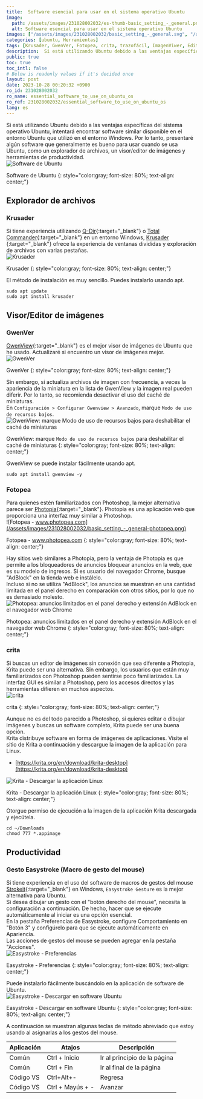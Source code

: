 ```yaml
---
title:  Software esencial para usar en el sistema operativo Ubuntu
image:
  path: /assets/images/231028002032/es-thumb-basic_setting_-_general.png
  alt: Software esencial para usar en el sistema operativo Ubuntu
images: ["/assets/images/231028002032/basic_setting_-_general.svg", "/assets/images/231028002032/basic_setting_-_general-krusader.png", "/assets/images/231028002032/basic_setting_-_general-gwenview.png", "/assets/images/231028002032/basic_setting_-_general-enable-log-resource-usage-mode.png", "/assets/images/231028002032/basic_setting_-_general-photopea.png", "/assets/images/231028002032/basic_setting_-_general-photopea-adblock.png", "/assets/images/231028002032/basic_setting_-_general-krita.png", "/assets/images/231028002032/basic_setting_-_general-krita-downdlaod-appimage.png", "/assets/images/231028002032/basic_setting_-_general-easystroke.png", "/assets/images/231028002032/basic_setting_-_general-easystroke-download.png"]
categories: [ubuntu, Herramientas]
tags: [Krusader, GwenVer, Fotopea, crita, trazofácil, ImagenViwer, Editordeimagen, Exploradordearchivos, RatónMacro, ubuntu, Herramientas]
description:  Si está utilizando Ubuntu debido a las ventajas específicas del sistema operativo Ubuntu, intentará encontrar software similar disponible en el entorno Ubuntu que utilizó en el entorno Windows. Por lo tanto, presentaré algún software que generalmente es bueno para usar cuando se usa Ubuntu, como un explorador de archivos, un visor/editor de imágenes y herramientas de productividad.
public: true
toc: true
toc_intl: false
# Below is readonly values if it's decided once
layout: post
date: 2023-10-28 00:20:32 +0900
ro_id: 231028002032
ro_name: essential_software_to_use_on_ubuntu_os
ro_ref: 231028002032/essential_software_to_use_on_ubuntu_os
lang: es
---
```

Si está utilizando Ubuntu debido a las ventajas específicas del sistema operativo Ubuntu, intentará encontrar software similar disponible en el entorno Ubuntu que utilizó en el entorno Windows. Por lo tanto, presentaré algún software que generalmente es bueno para usar cuando se usa Ubuntu, como un explorador de archivos, un visor/editor de imágenes y herramientas de productividad.  
![Software de Ubuntu](/assets/images/231028002032/basic_setting_-_general.svg)  

Software de Ubuntu
{: style="color:gray; font-size: 80%; text-align: center;"}

## Explorador de archivos
### Krusader
Si tiene experiencia utilizando [Q-Dir](http://www.q-dir.com){:target="_blank"} o [Total Commander](https://www.ghisler.com/download.htm){:target="_blank"} en un entorno Windows, [Krusader ](https://krusader.org){:target="_blank"} ofrece la experiencia de ventanas divididas y exploración de archivos con varias pestañas.  
![Krusader](/assets/images/231028002032/basic_setting_-_general-krusader.png)  

Krusader
{: style="color:gray; font-size: 80%; text-align: center;"}

El método de instalación es muy sencillo. Puedes instalarlo usando apt.  

```shell
sudo apt update
sudo apt install krusader
```
## Visor/Editor de imágenes
### GwenVer
[GwenView](https://github.com/KDE/gwenview){:target="_blank"} es el mejor visor de imágenes de Ubuntu que he usado. Actualizaré si encuentro un visor de imágenes mejor.  
![GwenVer](/assets/images/231028002032/basic_setting_-_general-gwenview.png)  

GwenVer
{: style="color:gray; font-size: 80%; text-align: center;"}

Sin embargo, si actualiza archivos de imagen con frecuencia, a veces la apariencia de la miniatura en la lista de GwenView y la imagen real pueden diferir. Por lo tanto, se recomienda desactivar el uso del caché de miniaturas.  
En `Configuración > Configurar Gwenview > Avanzado`, marque `Modo de uso de recursos bajos`.  
![GwenView: marque `Modo de uso de recursos bajos` para deshabilitar el caché de miniaturas](/assets/images/231028002032/basic_setting_-_general-enable-log-resource-usage-mode.png)  

GwenView: marque `Modo de uso de recursos bajos` para deshabilitar el caché de miniaturas
{: style="color:gray; font-size: 80%; text-align: center;"}

GwenView se puede instalar fácilmente usando apt.  

```shell
sudo apt install gwenview -y
```
### Fotopea
Para quienes estén familiarizados con Photoshop, la mejor alternativa parece ser [Photopia](https://www.photopea.com){:target="_blank"}. Photopia es una aplicación web que proporciona una interfaz muy similar a Photoshop.  
![Fotopea - www.photopea.com](/assets/images/231028002032/basic_setting_-_general-photopea.png)  

Fotopea - www.photopea.com
{: style="color:gray; font-size: 80%; text-align: center;"}

Hay sitios web similares a Photopia, pero la ventaja de Photopia es que permite a los bloqueadores de anuncios bloquear anuncios en la web, que es su modelo de ingresos. Si es usuario del navegador Chrome, busque "AdBlock" en la tienda web e instálelo.  
Incluso si no se utiliza "AdBlock", los anuncios se muestran en una cantidad limitada en el panel derecho en comparación con otros sitios, por lo que no es demasiado molesto.  
![Photopea: anuncios limitados en el panel derecho y extensión AdBlock en el navegador web Chrome](/assets/images/231028002032/basic_setting_-_general-photopea-adblock.png)  

Photopea: anuncios limitados en el panel derecho y extensión AdBlock en el navegador web Chrome
{: style="color:gray; font-size: 80%; text-align: center;"}

### crita
Si buscas un editor de imágenes sin conexión que sea diferente a Photopia, Krita puede ser una alternativa. Sin embargo, los usuarios que están muy familiarizados con Photoshop pueden sentirse poco familiarizados. La interfaz GUI es similar a Photoshop, pero los accesos directos y las herramientas difieren en muchos aspectos.  
![crita](/assets/images/231028002032/basic_setting_-_general-krita.png)  

crita
{: style="color:gray; font-size: 80%; text-align: center;"}

Aunque no es del todo parecido a Photoshop, si quieres editar o dibujar imágenes y buscas un software completo, Krita puede ser una buena opción.  
Krita distribuye software en forma de imágenes de aplicaciones. Visite el sitio de Krita a continuación y descargue la imagen de la aplicación para Linux.  
- [https://krita.org/en/download/krita-desktop](https://krita.org/en/download/krita-desktop)

![Krita - Descargar la aplicación Linux](/assets/images/231028002032/basic_setting_-_general-krita-downdlaod-appimage.png)  

Krita - Descargar la aplicación Linux
{: style="color:gray; font-size: 80%; text-align: center;"}

Otorgue permiso de ejecución a la imagen de la aplicación Krita descargada y ejecútela.  

```shell
cd ~/Downloads
chmod 777 *.appimage
```
## Productividad
### Gesto Easystroke (Macro de gesto del mouse)
Si tiene experiencia en el uso del software de macros de gestos del mouse [Strokeit](https://www.tcbmi.com/strokeit){:target="_blank"} en Windows, `Easystroke Gesture` es la mejor alternativa para Ubuntu.  
Si desea dibujar un gesto con el "botón derecho del mouse", necesita la configuración a continuación. De hecho, hacer que se ejecute automáticamente al iniciar es una opción esencial.  
En la pestaña Preferencias de Easystroke, configure Comportamiento en "Botón 3" y configúrelo para que se ejecute automáticamente en Apariencia.  
Las acciones de gestos del mouse se pueden agregar en la pestaña "Acciones".  
![Easystroke - Preferencias](/assets/images/231028002032/basic_setting_-_general-easystroke.png)  

Easystroke - Preferencias
{: style="color:gray; font-size: 80%; text-align: center;"}

Puede instalarlo fácilmente buscándolo en la aplicación de software de Ubuntu.  
![Easystroke - Descargar en software Ubuntu](/assets/images/231028002032/basic_setting_-_general-easystroke-download.png)  

Easystroke - Descargar en software Ubuntu
{: style="color:gray; font-size: 80%; text-align: center;"}

A continuación se muestran algunas teclas de método abreviado que estoy usando al asignarlas a los gestos del mouse.  

|Aplicación|Atajos|Descripción|
| ------- | ---------------- | ----------------- |
|Común|Ctrl + Inicio|Ir al principio de la página|
|Común|Ctrl + Fin|Ir al final de la página|
|Código VS|Ctrl+Alt+-|Regresa|
|Código VS|Ctrl + Mayús + -|Avanzar|

